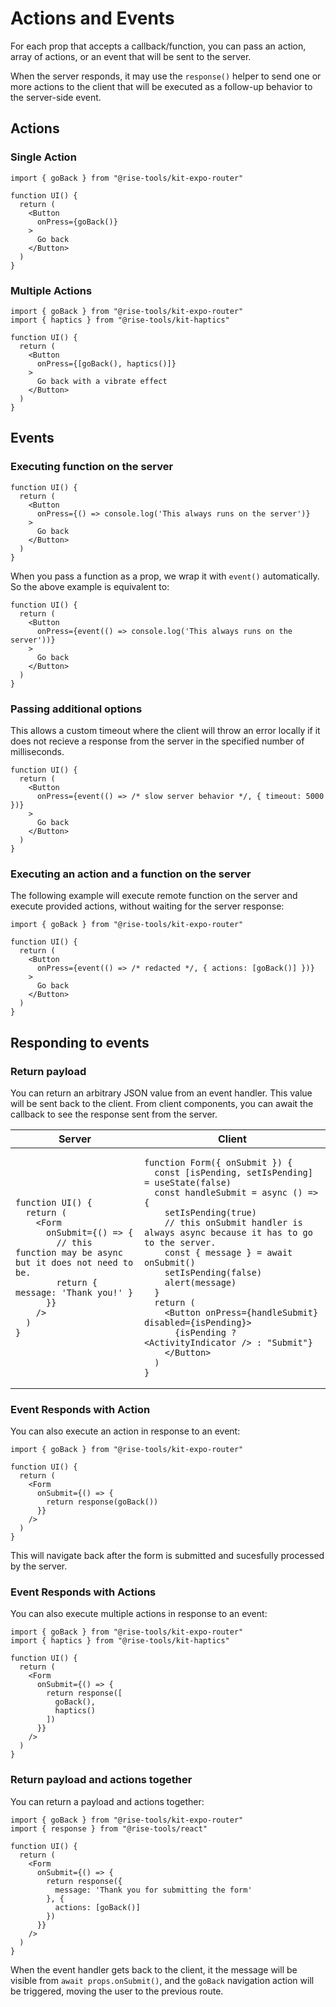 # Actions and Events

For each prop that accepts a callback/function, you can pass an action, array of actions, or an event that will be sent to the server.

When the server responds, it may use the `response()` helper to send one or more actions to the client that will be executed as a follow-up behavior to the server-side event.

## Actions

### Single Action

```tsx
import { goBack } from "@rise-tools/kit-expo-router"

function UI() {
  return (
    <Button
      onPress={goBack()}
    >
      Go back
    </Button>
  )
}
```

### Multiple Actions


```tsx
import { goBack } from "@rise-tools/kit-expo-router"
import { haptics } from "@rise-tools/kit-haptics"

function UI() {
  return (
    <Button
      onPress={[goBack(), haptics()]}
    >
      Go back with a vibrate effect
    </Button>
  )
}
```

## Events

### Executing function on the server

```tsx
function UI() {
  return (
    <Button
      onPress={() => console.log('This always runs on the server')}
    >
      Go back
    </Button>
  )
}
```

When you pass a function as a prop, we wrap it with `event()` automatically.
So the above example is equivalent to:

```tsx
function UI() {
  return (
    <Button
      onPress={event(() => console.log('This always runs on the server'))}
    >
      Go back
    </Button>
  )
}
```


### Passing additional options

This allows a custom timeout where the client will throw an error locally if it does not recieve a response from the server in the specified number of milliseconds.

```tsx
function UI() {
  return (
    <Button
      onPress={event(() => /* slow server behavior */, { timeout: 5000 })}
    >
      Go back
    </Button>
  )
}
```

### Executing an action and a function on the server

The following example will execute remote function on the server and execute provided actions, without waiting for the server response:

```tsx
import { goBack } from "@rise-tools/kit-expo-router"

function UI() {
  return (
    <Button
      onPress={event(() => /* redacted */, { actions: [goBack()] })}
    >
      Go back
    </Button>
  )
}
```

## Responding to events

### Return payload

You can return an arbitrary JSON value from an event handler. This value will be sent back to the client. From client components, you can await the callback to see the response sent from the server. 

<table>
<thead>
<tr>
<th>Server</th>
<th>Client</th>
</tr>
</thead>
<tbody>
<tr>
<td>

```tsx
function UI() {
  return (
    <Form
      onSubmit={() => {
        // this function may be async but it does not need to be.
        return { message: 'Thank you!' }
      }}
    />
  )
}
```

</td>
<td>

```tsx
function Form({ onSubmit }) {
  const [isPending, setIsPending] = useState(false)
  const handleSubmit = async () => {
    setIsPending(true)
    // this onSubmit handler is always async because it has to go to the server.
    const { message } = await onSubmit()
    setIsPending(false)
    alert(message)
  }
  return (
    <Button onPress={handleSubmit} disabled={isPending}>
      {isPending ? <ActivityIndicator /> : "Submit"}
    </Button>
  )
}
```

</td>
</tr>
</tbody>
</table>

### Event Responds with Action

You can also execute an action in response to an event:

```tsx
import { goBack } from "@rise-tools/kit-expo-router"

function UI() {
  return (
    <Form
      onSubmit={() => {
        return response(goBack())
      }}
    />
  )
}
```

This will navigate back after the form is submitted and sucesfully processed by the server.

### Event Responds with Actions

You can also execute multiple actions in response to an event:

```tsx
import { goBack } from "@rise-tools/kit-expo-router"
import { haptics } from "@rise-tools/kit-haptics"

function UI() {
  return (
    <Form
      onSubmit={() => {
        return response([
          goBack(),
          haptics()
        ])
      }}
    />
  )
}
```

### Return payload and actions together

You can return a payload and actions together:

```tsx
import { goBack } from "@rise-tools/kit-expo-router"
import { response } from "@rise-tools/react"

function UI() {
  return (
    <Form
      onSubmit={() => {
        return response({
          message: 'Thank you for submitting the form'
        }, {
          actions: [goBack()]
        })
      }}
    />
  )
}
```

When the event handler gets back to the client, it the message will be visible from `await props.onSubmit()`, and the `goBack` navigation action will be triggered, moving the user to the previous route.